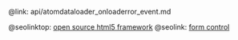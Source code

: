 @link: api/atomdataloader_onloaderror_event.md

@seolinktop: [open source html5 framework](https://webix.com)
@seolink: [form control](https://webix.com/widget/form/)